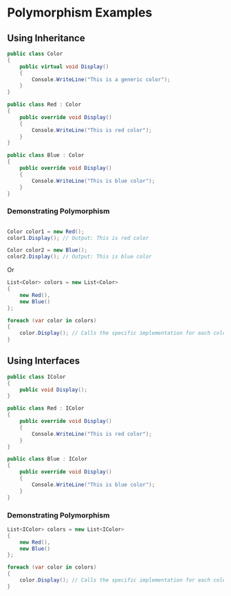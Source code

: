 # Polymorphism Examples

## Using Inheritance

```csharp
public class Color
{
    public virtual void Display()
    {
        Console.WriteLine("This is a generic color");
    }
}

public class Red : Color
{
    public override void Display()
    {
        Console.WriteLine("This is red color");
    }
}

public class Blue : Color
{
    public override void Display()
    {
        Console.WriteLine("This is blue color");
    }
}


```

### Demonstrating Polymorphism  

```csharp

Color color1 = new Red();
color1.Display(); // Output: This is red color

Color color2 = new Blue();
color2.Display(); // Output: This is blue color

```

Or

```csharp
List<Color> colors = new List<Color>
{
    new Red(),
    new Blue()
};

foreach (var color in colors)
{
    color.Display(); // Calls the specific implementation for each color.
}
```

## Using Interfaces

```csharp
public class IColor
{
    public void Display();
}

public class Red : IColor
{
    public override void Display()
    {
        Console.WriteLine("This is red color");
    }
}

public class Blue : IColor
{
    public override void Display()
    {
        Console.WriteLine("This is blue color");
    }
}
```
### Demonstrating Polymorphism  
```csharp
List<IColor> colors = new List<IColor>
{
    new Red(),
    new Blue()
};

foreach (var color in colors)
{
    color.Display(); // Calls the specific implementation for each color.
}
```


